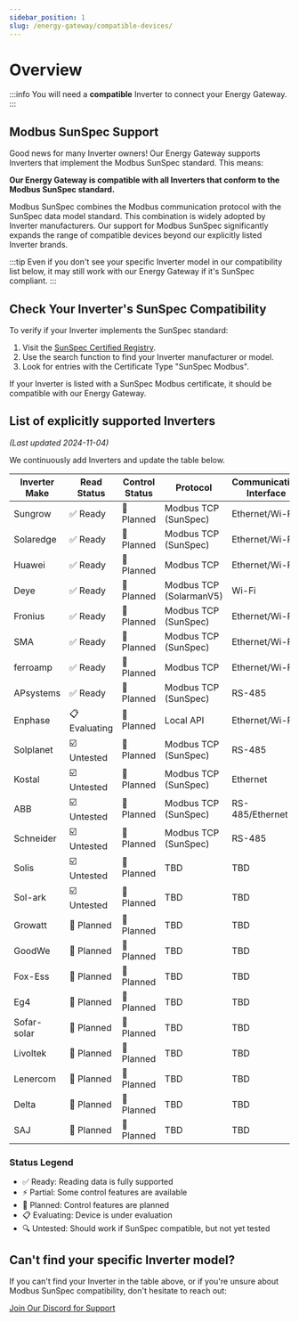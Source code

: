 ```yaml
---
sidebar_position: 1
slug: /energy-gateway/compatible-devices/
---
```


# Overview

:::info
You will need a **compatible** Inverter to connect your Energy Gateway.
:::

## Modbus SunSpec Support

Good news for many Inverter owners! Our Energy Gateway supports Inverters that implement the Modbus SunSpec standard. This means:

**Our Energy Gateway is compatible with all Inverters that conform to the Modbus SunSpec standard.**

Modbus SunSpec combines the Modbus communication protocol with the SunSpec data model standard. This combination is widely adopted by Inverter manufacturers. Our support for Modbus SunSpec significantly expands the range of compatible devices beyond our explicitly listed Inverter brands.

:::tip
Even if you don't see your specific Inverter model in our compatibility list below, it may still work with our Energy Gateway if it's SunSpec compliant.
:::

## Check Your Inverter's SunSpec Compatibility

To verify if your Inverter implements the SunSpec standard:

1. Visit the [SunSpec Certified Registry](https://sunspec.org/certified-registry/).
2. Use the search function to find your Inverter manufacturer or model.
3. Look for entries with the Certificate Type "SunSpec Modbus".

If your Inverter is listed with a SunSpec Modbus certificate, it should be compatible with our Energy Gateway.

## List of explicitly supported Inverters

_(Last updated 2024-11-04)_

We continuously add Inverters and update the table below.

| Inverter Make | Read Status   | Control Status | Protocol                | Communication Interface | Getting Started     |
| ------------- | ------------- | -------------- | ----------------------- | ----------------------- | ------------------- |
| Sungrow       | ✅ Ready      | 🔄 Planned     | Modbus TCP (SunSpec)    | Ethernet/Wi-Fi          | [Guide](#)          |
| Solaredge     | ✅ Ready      | 🔄 Planned     | Modbus TCP (SunSpec)    | Ethernet/Wi-Fi          | [Guide](#)          |
| Huawei        | ✅ Ready      | 🔄 Planned     | Modbus TCP              | Ethernet/Wi-Fi          | [Guide](#)          |
| Deye          | ✅ Ready      | 🔄 Planned     | Modbus TCP (SolarmanV5) | Wi-Fi                   | [Guide](#)          |
| Fronius       | ✅ Ready      | 🔄 Planned     | Modbus TCP (SunSpec)    | Ethernet/Wi-Fi          | [Guide](#)          |
| SMA           | ✅ Ready      | 🔄 Planned     | Modbus TCP (SunSpec)    | Ethernet/Wi-Fi          | [Guide](#)          |
| ferroamp      | ✅ Ready      | 🔄 Planned     | Modbus TCP              | Ethernet/Wi-Fi          | [Guide](#)          |
| APsystems     | ✅ Ready      | 🔄 Planned     | Modbus TCP (SunSpec)    | RS-485                  | [Guide](#)          |
| Enphase       | 📋 Evaluating | 🔄 Planned     | Local API               | Ethernet/Wi-Fi          | [Guide](enphase.md) |
| Solplanet     | ☑️ Untested   | 🔄 Planned     | Modbus TCP (SunSpec)    | RS-485                  | -                   |
| Kostal        | ☑️ Untested   | 🔄 Planned     | Modbus TCP (SunSpec)    | Ethernet                | -                   |
| ABB           | ☑️ Untested   | 🔄 Planned     | Modbus TCP (SunSpec)    | RS-485/Ethernet         | -                   |
| Schneider     | ☑️ Untested   | 🔄 Planned     | Modbus TCP (SunSpec)    | RS-485                  | -                   |
| Solis         | ☑️ Untested   | 🔄 Planned     | TBD                     | TBD                     | -                   |
| Sol-ark       | ☑️ Untested   | 🔄 Planned     | TBD                     | TBD                     | -                   |
| Growatt       | 🔄 Planned    | 🔄 Planned     | TBD                     | TBD                     | -                   |
| GoodWe        | 🔄 Planned    | 🔄 Planned     | TBD                     | TBD                     | -                   |
| Fox-Ess       | 🔄 Planned    | 🔄 Planned     | TBD                     | TBD                     | -                   |
| Eg4           | 🔄 Planned    | 🔄 Planned     | TBD                     | TBD                     | -                   |
| Sofar-solar   | 🔄 Planned    | 🔄 Planned     | TBD                     | TBD                     | -                   |
| Livoltek      | 🔄 Planned    | 🔄 Planned     | TBD                     | TBD                     | -                   |
| Lenercom      | 🔄 Planned    | 🔄 Planned     | TBD                     | TBD                     | -                   |
| Delta         | 🔄 Planned    | 🔄 Planned     | TBD                     | TBD                     | -                   |
| SAJ           | 🔄 Planned    | 🔄 Planned     | TBD                     | TBD                     | -                   |

### Status Legend

- ✅ Ready: Reading data is fully supported
- ⚡ Partial: Some control features are available
- 🔄 Planned: Control features are planned
- 📋 Evaluating: Device is under evaluation
- 🔍 Untested: Should work if SunSpec compatible, but not yet tested

## Can't find your specific Inverter model?

If you can't find your Inverter in the table above, or if you're unsure about Modbus SunSpec compatibility, don't hesitate to reach out:

<a class="button button--primary" href="https://discord.gg/Sourceful">Join Our Discord for Support</a>
